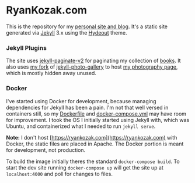 # RyanKozak.com

This is the repository for my [personal site and blog](https://ryankozak.com). It's a static site generated via [Jekyll](http://jekyllrb.com) 3.x using the [Hydeout]( https://github.com/fongandrew/hydeout) theme.

### Jekyll Plugins
The site uses [jekyll-paginate-v2](https://github.com/sverrirs/jekyll-paginate-v2) for paginating my collection of [books](https://ryankozak.com/books). It also uses [my fork](https://github.com/d0n601/jekyll-photo-gallery) of [jekyll-photo-gallery](https://github.com/aerobless/jekyll-photo-gallery) to host [my photography page](https://ryankozak.com/photography), which is mostly hidden away unused.


### Docker  
I've started using Docker for development, because managing dependencies for Jekyll has been a pain. I'm not that well versed in containers still, so my [Dockerfile](./Dockerfile) and [docker-compose.yml](./docker-compose.yml) may have room for improvement. I took the OS I initially started using Jekyll with, which was Ubuntu, and containerized what I needed to run `jekyll serve`.

**Note:** I don't host [https://ryankozak.com](https://ryankozak.com) with Docker, the static files are placed in Apache. The Docker portion is meant for development, not production.

To build the image initially theres the standard `docker-compose build`. To start the dev site running `docker-compose up` will get the site up at `localhost:4000` and poll for changes to files.
